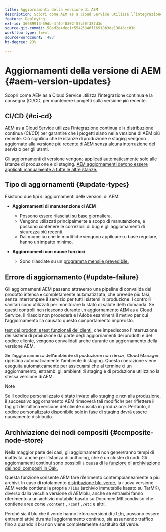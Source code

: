```yaml
---
title: Aggiornamenti della versione di AEM
description: Scopri come AEM as a Cloud Service utilizza l’integrazione continua e la consegna (CI/CD) per mantenere i progetti sulla versione più recente.
feature: Deploying
exl-id: 36989913-69db-4f4d-8302-57c60f387d3d
source-git-commit: 58ad2e4dec1c55426846f16918b3de13846ac03d
workflow-type: tm+mt
source-wordcount: '483'
ht-degree: 23%

---
```



# Aggiornamenti della versione di AEM {#aem-version-updates}

Scopri come AEM as a Cloud Service utilizza l’integrazione continua e la consegna (CI/CD) per mantenere i progetti sulla versione più recente.

## CI/CD {#ci-cd}

AEM as a Cloud Service utilizza l’integrazione continua e la distribuzione continua (CI/CD) per garantire che i progetti siano nella versione di AEM più recente. Ciò significa che le istanze di produzione e staging vengono aggiornate alla versione più recente di AEM senza alcuna interruzione del servizio per gli utenti.

Gli aggiornamenti di versione vengono applicati automaticamente solo alle istanze di produzione e di staging. [AEM aggiornamenti devono essere applicati manualmente a tutte le altre istanze.](/help/implementing/cloud-manager/manage-environments.md#updating-dev-environment)

## Tipo di aggiornamenti {#update-types}

Esistono due tipi di aggiornamenti delle versioni di AEM:

* **Aggiornamenti di manutenzione di AEM**

   * Possono essere rilasciati su base giornaliera.
   * Vengono utilizzati principalmente a scopo di manutenzione, e possono contenere le correzioni di bug e gli aggiornamenti di sicurezza più recenti.
   * Dal momento che le modifiche vengono applicate su base regolare, hanno un impatto minimo.

* **Aggiornamenti con nuove funzioni**

   * Sono rilasciate su un [programma mensile prevedibile.](https://experienceleague.adobe.com/docs/experience-manager-release-information/aem-release-updates/update-releases-roadmap.html?lang=it)

## Errore di aggiornamento {#update-failure}

Gli aggiornamenti AEM passano attraverso una pipeline di convalida del prodotto intensa e completamente automatizzata, che prevede più fasi, senza interrompere il servizio per tutti i sistemi in produzione. I controlli sanitari sono utilizzati per monitorare lo stato di salute della domanda. Se questi controlli non riescono durante un aggiornamento AEM as a Cloud Service, il rilascio non procederà e l’Adobe esaminerà il motivo per cui l’aggiornamento ha causato questo comportamento imprevisto.

[test dei prodotti e test funzionali dei clienti,](/help/implementing/cloud-manager/overview-test-results.md#functional-testing) che impediscono l&#39;interruzione dei sistemi di produzione da parte degli aggiornamenti dei prodotti e del codice cliente, vengono convalidati anche durante un aggiornamento della versione AEM.

Se l’aggiornamento dell’ambiente di produzione non riesce, Cloud Manager ripristina automaticamente l’ambiente di staging. Questa operazione viene eseguita automaticamente per assicurarsi che al termine di un aggiornamento, entrambi gli ambienti di staging e di produzione utilizzino la stessa versione di AEM.

>[!NOTE]
>
>Se il codice personalizzato è stato inviato allo staging e non alla produzione, il successivo aggiornamento AEM rimuoverà tali modifiche per riflettere il tag git dell’ultima versione del cliente riuscita in produzione. Pertanto, il codice personalizzato disponibile solo in fase di staging dovrà essere nuovamente distribuito.

## Archiviazione dei nodi compositi {#composite-node-store}

Nella maggior parte dei casi, gli aggiornamenti non genereranno tempi di inattività, anche per l’istanza di authoring, che è un cluster di nodi. Gli aggiornamenti continui sono possibili a causa di [la funzione di archiviazione dei nodi compositi in Oak.](https://jackrabbit.apache.org/oak/docs/nodestore/compositens.html)

Questa funzione consente AEM fare riferimento contemporaneamente a più archivi. In caso di rotolamento [distribuzione blu-verde,](/help/operations/indexing.md#what-is-blue-green-deployment) la nuova versione AEM verde contiene la propria `/libs` (archivio immutabile basato su TarMK), diverso dalla vecchia versione di AEM blu, anche se entrambi fanno riferimento a un archivio mutabile basato su DocumentMK condiviso che contiene aree come `/content` , `/conf` , `/etc` e altri.

Perché sia il blu che il verde hanno le loro versioni di `/libs`, possono essere entrambi attivi durante l’aggiornamento continuo, sia assumendo traffico fino a quando il blu non viene completamente sostituito dal verde.
